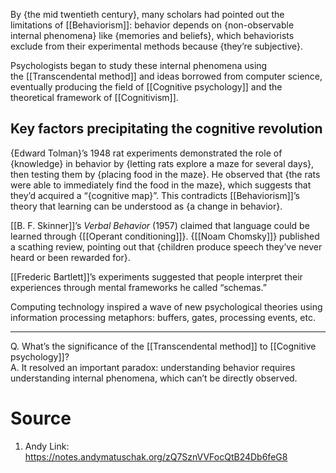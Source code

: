 By {the mid twentieth century}, many scholars had pointed out the limitations of [[Behaviorism]]: behavior depends on {non-observable internal phenomena} like {memories and beliefs}, which behaviorists exclude from their experimental methods because {they’re subjective}.

Psychologists began to study these internal phenomena using the [[Transcendental method]] and ideas borrowed from computer science, eventually producing the field of [[Cognitive psychology]] and the theoretical framework of [[Cognitivism]].

## Key factors precipitating the cognitive revolution

{Edward Tolman}’s 1948 rat experiments demonstrated the role of {knowledge} in behavior by {letting rats explore a maze for several days}, then testing them by {placing food in the maze}. He observed that {the rats were able to immediately find the food in the maze}, which suggests that they’d acquired a “{cognitive map}”. This contradicts [[Behaviorism]]’s theory that learning can be understood as {a change in behavior}.

[[B. F. Skinner]]’s _Verbal Behavior_ (1957) claimed that language could be learned through {[[Operant conditioning]]}. {[[Noam Chomsky]]} published a scathing review, pointing out that {children produce speech they’ve never heard or been rewarded for}.

[[Frederic Bartlett]]’s experiments suggested that people interpret their experiences through mental frameworks he called “schemas.”

Computing technology inspired a wave of new psychological theories using information processing metaphors: buffers, gates, processing events, etc.

---

Q. What’s the significance of the [[Transcendental method]] to [[Cognitive psychology]]?  
A. It resolved an important paradox: understanding behavior requires understanding internal phenomena, which can’t be directly observed.
# Source
1. Andy Link: https://notes.andymatuschak.org/zQ7SznVVFocQtB24Db6feG8